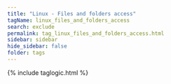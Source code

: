 ```yaml
---
title: "Linux - Files and folders access"
tagName: linux_files_and_folders_access
search: exclude
permalink: tag_linux_files_and_folders_access.html
sidebar: sidebar
hide_sidebar: false
folder: tags
---
```


{% include taglogic.html %}
